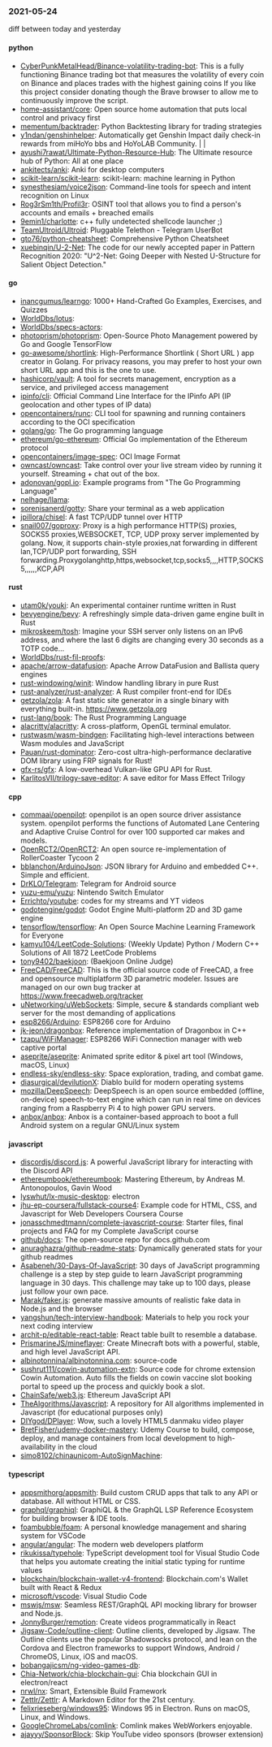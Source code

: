 ### 2021-05-24
diff between today and yesterday

#### python
* [CyberPunkMetalHead/Binance-volatility-trading-bot](https://github.com/CyberPunkMetalHead/Binance-volatility-trading-bot): This is a fully functioning Binance trading bot that measures the volatility of every coin on Binance and places trades with the highest gaining coins If you like this project consider donating though the Brave browser to allow me to continuously improve the script.
* [home-assistant/core](https://github.com/home-assistant/core):  Open source home automation that puts local control and privacy first
* [mementum/backtrader](https://github.com/mementum/backtrader): Python Backtesting library for trading strategies
* [y1ndan/genshinhelper](https://github.com/y1ndan/genshinhelper): Automatically get Genshin Impact daily check-in rewards from miHoYo bbs and HoYoLAB Community.  |  | 
* [ayushi7rawat/Ultimate-Python-Resource-Hub](https://github.com/ayushi7rawat/Ultimate-Python-Resource-Hub): The Ultimate resource hub of Python: All at one place
* [ankitects/anki](https://github.com/ankitects/anki): Anki for desktop computers
* [scikit-learn/scikit-learn](https://github.com/scikit-learn/scikit-learn): scikit-learn: machine learning in Python
* [synesthesiam/voice2json](https://github.com/synesthesiam/voice2json): Command-line tools for speech and intent recognition on Linux
* [Rog3rSm1th/Profil3r](https://github.com/Rog3rSm1th/Profil3r): OSINT tool that allows you to find a person's accounts and emails + breached emails 
* [9emin1/charlotte](https://github.com/9emin1/charlotte): c++ fully undetected shellcode launcher ;)
* [TeamUltroid/Ultroid](https://github.com/TeamUltroid/Ultroid): Pluggable Telethon - Telegram UserBot
* [gto76/python-cheatsheet](https://github.com/gto76/python-cheatsheet): Comprehensive Python Cheatsheet
* [xuebinqin/U-2-Net](https://github.com/xuebinqin/U-2-Net): The code for our newly accepted paper in Pattern Recognition 2020: "U^2-Net: Going Deeper with Nested U-Structure for Salient Object Detection."

#### go
* [inancgumus/learngo](https://github.com/inancgumus/learngo): 1000+ Hand-Crafted Go Examples, Exercises, and Quizzes
* [WorldDbs/lotus](https://github.com/WorldDbs/lotus): 
* [WorldDbs/specs-actors](https://github.com/WorldDbs/specs-actors): 
* [photoprism/photoprism](https://github.com/photoprism/photoprism): Open-Source Photo Management powered by Go and Google TensorFlow
* [go-awesome/shortlink](https://github.com/go-awesome/shortlink): High-Performance Shortlink ( Short URL ) app creator in Golang. For privacy reasons, you may prefer to host your own short URL app and this is the one to use.
* [hashicorp/vault](https://github.com/hashicorp/vault): A tool for secrets management, encryption as a service, and privileged access management
* [ipinfo/cli](https://github.com/ipinfo/cli): Official Command Line Interface for the IPinfo API (IP geolocation and other types of IP data)
* [opencontainers/runc](https://github.com/opencontainers/runc): CLI tool for spawning and running containers according to the OCI specification
* [golang/go](https://github.com/golang/go): The Go programming language
* [ethereum/go-ethereum](https://github.com/ethereum/go-ethereum): Official Go implementation of the Ethereum protocol
* [opencontainers/image-spec](https://github.com/opencontainers/image-spec): OCI Image Format
* [owncast/owncast](https://github.com/owncast/owncast): Take control over your live stream video by running it yourself. Streaming + chat out of the box.
* [adonovan/gopl.io](https://github.com/adonovan/gopl.io): Example programs from "The Go Programming Language"
* [nelhage/llama](https://github.com/nelhage/llama): 
* [sorenisanerd/gotty](https://github.com/sorenisanerd/gotty): Share your terminal as a web application
* [jpillora/chisel](https://github.com/jpillora/chisel): A fast TCP/UDP tunnel over HTTP
* [snail007/goproxy](https://github.com/snail007/goproxy): Proxy is a high performance HTTP(S) proxies, SOCKS5 proxies,WEBSOCKET, TCP, UDP proxy server implemented by golang. Now, it supports chain-style proxies,nat forwarding in different lan,TCP/UDP port forwarding, SSH forwarding.Proxygolanghttp,https,websocket,tcp,socks5,,,,HTTP,SOCKS5,,,,,,KCP,API

#### rust
* [utam0k/youki](https://github.com/utam0k/youki): An experimental container runtime written in Rust
* [bevyengine/bevy](https://github.com/bevyengine/bevy): A refreshingly simple data-driven game engine built in Rust
* [mikroskeem/tosh](https://github.com/mikroskeem/tosh): Imagine your SSH server only listens on an IPv6 address, and where the last 6 digits are changing every 30 seconds as a TOTP code...
* [WorldDbs/rust-fil-proofs](https://github.com/WorldDbs/rust-fil-proofs): 
* [apache/arrow-datafusion](https://github.com/apache/arrow-datafusion): Apache Arrow DataFusion and Ballista query engines
* [rust-windowing/winit](https://github.com/rust-windowing/winit): Window handling library in pure Rust
* [rust-analyzer/rust-analyzer](https://github.com/rust-analyzer/rust-analyzer): A Rust compiler front-end for IDEs
* [getzola/zola](https://github.com/getzola/zola): A fast static site generator in a single binary with everything built-in. https://www.getzola.org
* [rust-lang/book](https://github.com/rust-lang/book): The Rust Programming Language
* [alacritty/alacritty](https://github.com/alacritty/alacritty): A cross-platform, OpenGL terminal emulator.
* [rustwasm/wasm-bindgen](https://github.com/rustwasm/wasm-bindgen): Facilitating high-level interactions between Wasm modules and JavaScript
* [Pauan/rust-dominator](https://github.com/Pauan/rust-dominator): Zero-cost ultra-high-performance declarative DOM library using FRP signals for Rust!
* [gfx-rs/gfx](https://github.com/gfx-rs/gfx): A low-overhead Vulkan-like GPU API for Rust.
* [KarlitosVII/trilogy-save-editor](https://github.com/KarlitosVII/trilogy-save-editor): A save editor for Mass Effect Trilogy

#### cpp
* [commaai/openpilot](https://github.com/commaai/openpilot): openpilot is an open source driver assistance system. openpilot performs the functions of Automated Lane Centering and Adaptive Cruise Control for over 100 supported car makes and models.
* [OpenRCT2/OpenRCT2](https://github.com/OpenRCT2/OpenRCT2): An open source re-implementation of RollerCoaster Tycoon 2 
* [bblanchon/ArduinoJson](https://github.com/bblanchon/ArduinoJson):  JSON library for Arduino and embedded C++. Simple and efficient.
* [DrKLO/Telegram](https://github.com/DrKLO/Telegram): Telegram for Android source
* [yuzu-emu/yuzu](https://github.com/yuzu-emu/yuzu): Nintendo Switch Emulator
* [Errichto/youtube](https://github.com/Errichto/youtube): codes for my streams and YT videos
* [godotengine/godot](https://github.com/godotengine/godot): Godot Engine  Multi-platform 2D and 3D game engine
* [tensorflow/tensorflow](https://github.com/tensorflow/tensorflow): An Open Source Machine Learning Framework for Everyone
* [kamyu104/LeetCode-Solutions](https://github.com/kamyu104/LeetCode-Solutions): (Weekly Update) Python / Modern C++ Solutions of All 1872 LeetCode Problems
* [tony9402/baekjoon](https://github.com/tony9402/baekjoon):   (Baekjoon Online Judge)
* [FreeCAD/FreeCAD](https://github.com/FreeCAD/FreeCAD): This is the official source code of FreeCAD, a free and opensource multiplatform 3D parametric modeler. Issues are managed on our own bug tracker at https://www.freecadweb.org/tracker
* [uNetworking/uWebSockets](https://github.com/uNetworking/uWebSockets): Simple, secure & standards compliant web server for the most demanding of applications
* [esp8266/Arduino](https://github.com/esp8266/Arduino): ESP8266 core for Arduino
* [jk-jeon/dragonbox](https://github.com/jk-jeon/dragonbox): Reference implementation of Dragonbox in C++
* [tzapu/WiFiManager](https://github.com/tzapu/WiFiManager): ESP8266 WiFi Connection manager with web captive portal
* [aseprite/aseprite](https://github.com/aseprite/aseprite): Animated sprite editor & pixel art tool (Windows, macOS, Linux)
* [endless-sky/endless-sky](https://github.com/endless-sky/endless-sky): Space exploration, trading, and combat game.
* [diasurgical/devilutionX](https://github.com/diasurgical/devilutionX): Diablo build for modern operating systems
* [mozilla/DeepSpeech](https://github.com/mozilla/DeepSpeech): DeepSpeech is an open source embedded (offline, on-device) speech-to-text engine which can run in real time on devices ranging from a Raspberry Pi 4 to high power GPU servers.
* [anbox/anbox](https://github.com/anbox/anbox): Anbox is a container-based approach to boot a full Android system on a regular GNU/Linux system

#### javascript
* [discordjs/discord.js](https://github.com/discordjs/discord.js): A powerful JavaScript library for interacting with the Discord API
* [ethereumbook/ethereumbook](https://github.com/ethereumbook/ethereumbook): Mastering Ethereum, by Andreas M. Antonopoulos, Gavin Wood
* [lyswhut/lx-music-desktop](https://github.com/lyswhut/lx-music-desktop):  electron 
* [jhu-ep-coursera/fullstack-course4](https://github.com/jhu-ep-coursera/fullstack-course4): Example code for HTML, CSS, and Javascript for Web Developers Coursera Course
* [jonasschmedtmann/complete-javascript-course](https://github.com/jonasschmedtmann/complete-javascript-course): Starter files, final projects and FAQ for my Complete JavaScript course
* [github/docs](https://github.com/github/docs): The open-source repo for docs.github.com
* [anuraghazra/github-readme-stats](https://github.com/anuraghazra/github-readme-stats):  Dynamically generated stats for your github readmes
* [Asabeneh/30-Days-Of-JavaScript](https://github.com/Asabeneh/30-Days-Of-JavaScript): 30 days of JavaScript programming challenge is a step by step guide to learn JavaScript programming language in 30 days. This challenge may take up to 100 days, please just follow your own pace.
* [Marak/faker.js](https://github.com/Marak/faker.js): generate massive amounts of realistic fake data in Node.js and the browser
* [yangshun/tech-interview-handbook](https://github.com/yangshun/tech-interview-handbook):  Materials to help you rock your next coding interview
* [archit-p/editable-react-table](https://github.com/archit-p/editable-react-table): React table built to resemble a database.
* [PrismarineJS/mineflayer](https://github.com/PrismarineJS/mineflayer): Create Minecraft bots with a powerful, stable, and high level JavaScript API.
* [albinotonnina/albinotonnina.com](https://github.com/albinotonnina/albinotonnina.com): source-code
* [sushrut111/cowin-automation-extn](https://github.com/sushrut111/cowin-automation-extn): Source code for chrome extension Cowin Automation. Auto fills the fields on cowin vaccine slot booking portal to speed up the process and quickly book a slot.
* [ChainSafe/web3.js](https://github.com/ChainSafe/web3.js): Ethereum JavaScript API
* [TheAlgorithms/Javascript](https://github.com/TheAlgorithms/Javascript): A repository for All algorithms implemented in Javascript (for educational purposes only)
* [DIYgod/DPlayer](https://github.com/DIYgod/DPlayer):  Wow, such a lovely HTML5 danmaku video player
* [BretFisher/udemy-docker-mastery](https://github.com/BretFisher/udemy-docker-mastery): Udemy Course to build, compose, deploy, and manage containers from local development to high-availability in the cloud
* [simo8102/chinaunicom-AutoSignMachine](https://github.com/simo8102/chinaunicom-AutoSignMachine): 

#### typescript
* [appsmithorg/appsmith](https://github.com/appsmithorg/appsmith): Build custom CRUD apps that talk to any API or database. All without HTML or CSS.
* [graphql/graphiql](https://github.com/graphql/graphiql): GraphiQL & the GraphQL LSP Reference Ecosystem for building browser & IDE tools.
* [foambubble/foam](https://github.com/foambubble/foam): A personal knowledge management and sharing system for VSCode
* [angular/angular](https://github.com/angular/angular): The modern web developers platform
* [rikukissa/typehole](https://github.com/rikukissa/typehole): TypeScript development tool for Visual Studio Code that helps you automate creating the initial static typing for runtime values
* [blockchain/blockchain-wallet-v4-frontend](https://github.com/blockchain/blockchain-wallet-v4-frontend): Blockchain.com's Wallet built with React & Redux
* [microsoft/vscode](https://github.com/microsoft/vscode): Visual Studio Code
* [mswjs/msw](https://github.com/mswjs/msw): Seamless REST/GraphQL API mocking library for browser and Node.js.
* [JonnyBurger/remotion](https://github.com/JonnyBurger/remotion):  Create videos programmatically in React
* [Jigsaw-Code/outline-client](https://github.com/Jigsaw-Code/outline-client): Outline clients, developed by Jigsaw. The Outline clients use the popular Shadowsocks protocol, and lean on the Cordova and Electron frameworks to support Windows, Android / ChromeOS, Linux, iOS and macOS.
* [bobangajicsm/ng-video-games-db](https://github.com/bobangajicsm/ng-video-games-db): 
* [Chia-Network/chia-blockchain-gui](https://github.com/Chia-Network/chia-blockchain-gui): Chia blockchain GUI in electron/react
* [nrwl/nx](https://github.com/nrwl/nx): Smart, Extensible Build Framework
* [Zettlr/Zettlr](https://github.com/Zettlr/Zettlr): A Markdown Editor for the 21st century.
* [felixrieseberg/windows95](https://github.com/felixrieseberg/windows95):  Windows 95 in Electron. Runs on macOS, Linux, and Windows.
* [GoogleChromeLabs/comlink](https://github.com/GoogleChromeLabs/comlink): Comlink makes WebWorkers enjoyable.
* [ajayyy/SponsorBlock](https://github.com/ajayyy/SponsorBlock): Skip YouTube video sponsors (browser extension)
